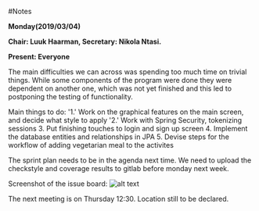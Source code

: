 #Notes

**Monday(2019/03/04)**

**Chair: Luuk Haarman, Secretary: Nikola Ntasi.**

**Present: Everyone**

The main difficulties we can across was spending too much time on trivial things.
While some components of the program were done they were dependent 
on another one, which was not yet finished and this led to postponing 
the testing of functionality.

Main things to do:
'1.' Work on the graphical features on the main screen, and decide what style to apply
'2.' Work with Spring Security, tokenizing sessions
3. Put finishing touches to login and sign up screen
4. Implement the database entities and relationships in JPA
5. Devise steps for the workflow of adding vegetarian meal to the activites



The sprint plan needs to be in the agenda next time.
We need to upload the checkstyle and coverage results to gitlab before monday next week.


Screenshot of the issue board:
![alt text](https://imgur.com/xnGOhy4)


The next meeting is on Thursday 12:30. Location still to be declared.


